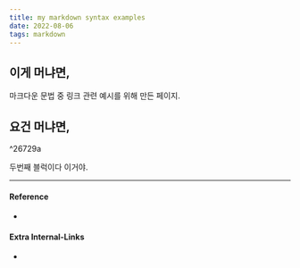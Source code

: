 ```yaml
---
title: my markdown syntax examples
date: 2022-08-06
tags: markdown
---
```


## 이게 머냐면, 
마크다운 문법 중 링크 관련 예시를 위해 만든 페이지.

## 요건 머냐면,

^26729a

두번째 블럭이다 이거야.

---
#### Reference
- 
#### Extra Internal-Links
- 